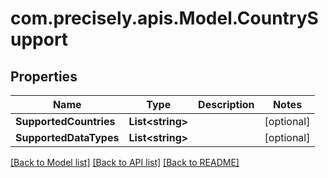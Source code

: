 # com.precisely.apis.Model.CountrySupport
## Properties

Name | Type | Description | Notes
------------ | ------------- | ------------- | -------------
**SupportedCountries** | **List&lt;string&gt;** |  | [optional] 
**SupportedDataTypes** | **List&lt;string&gt;** |  | [optional] 

[[Back to Model list]](../README.md#documentation-for-models) [[Back to API list]](../README.md#documentation-for-api-endpoints) [[Back to README]](../README.md)

